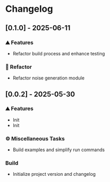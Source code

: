 # Changelog

## [0.1.0] - 2025-06-11

### <!-- 0 -->⛰️  Features

- Refactor build process and enhance testing

### <!-- 2 -->🚜 Refactor

- Refactor noise generation module

## [0.0.2] - 2025-05-30

### <!-- 0 -->⛰️  Features

- Init
- Init

### <!-- 7 -->⚙️ Miscellaneous Tasks

- Build examples and simplify run commands

### Build

- Initialize project version and changelog


